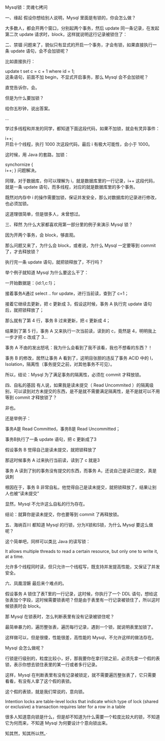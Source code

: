 Mysql锁：灵魂七拷问

一、缘起
假设你想给别人说明，Mysql 里面是有锁的，你会怎么做？

大多数人，都会开两个窗口，分别起两个事务，然后 update 同一条记录，在发起第二次 update 请求时，block，这样就说明这行记录被锁住了：



二、禁锢
问题来了，貌似只有显式的开启一个事务，才会有锁，如果直接执行一条 update 语句，会不会加锁呢？

比如直接执行：

update t set c = c + 1 where id = 1;  
这条语句，前面不加 begin，不显式开启事务，那么 Mysql 会不会加锁呢？

直觉告诉你，会。

但是为什么要加锁？

给你五秒钟，说出答案。

...

学过多线程和并发的同学，都知道下面这段代码，如果不加锁，就会有灵异事件：

i++;  
开启十个线程，执行 1000 次这段代码，最后 i 有极大可能性，会小于 1000。

这时候，用 Java 的套路，加锁：

synchornize {  
    i++;
}
问题解决。

同理，对于数据库，你可以理解为 i，就是数据库里的一行记录，i++ 这段代码，就是一条 update 语句，而多线程，对应的就是数据库里的多个事务。

既然对内存中 i 的操作需要加锁，保证并发安全，那么对数据库的记录进行修改，也必须加锁。

这道理很简单，但是很多人，未曾想过。

三、释然
为什么大家都喜欢用第一部分里的例子来演示 Mysql 锁？

因为开两个事务，会 block，够直观。

那么问题又来了，为什么会 block，或者说，为什么 Mysql 一定要等到 commit 了，才去释放锁？

执行完一条 update 语句，就把锁释放了，不行吗？

举个例子就知道 Mysql 为什么要这么干了：



一开始数据是：{id:1,c:1}；

接着事务A通过 select .. for update，进行当前读，查到了 c=1；

接着它继续去更新，把 c 更新成 3，假设这时候，事务 A 执行完 update 语句后，就把锁释放了；

那么就有了第 4 行，事务 B 过来更新，把 c 更新成 4；

结果到了第 5 行，事务 A 又来执行一次当前读，读到的 c，竟然是 4，明明我上一步才把 c 改成了 3...

事务 A 不由的发出怒吼：我为什么会看到了我不该看，我也不想看的东西？！

事务 B 的修改，居然让事务 A 看到了，这明目张胆的违反了事务 ACID 中的 I，Isolation，隔离性（事务提交之前，对其他事务不可见）。

所以，结论：Mysql 为了满足事务的隔离性，必须在 commit 才释放锁。

四、自私的基因
有人说，如果我是读未提交（ Read Uncommited ）的隔离级别，可以读到对方未提交的东西，是不是就不需要满足隔离性，是不是就可以不用等到 commit 才释放锁了？

非也。

还是举例子：



事务A是 Read Committed，事务B是 Read Uncommitted；

事务B执行了一条 update 语句，把 c 更新成了3

假设事务 B 觉得自己是读未提交，就把锁释放了

那这时候事务 A 过来执行当前读，读到了 c 就是3

事务 A 读到了别的事务没有提交的东西，而事务 A，还说自己是读已提交，真是讽刺

根因在于，事务 B 非常自私，他觉得自己是读未提交，就把锁释放了，结果让别人也被“读未提交”

显然，Mysql 不允许这么自私的行为存在。

结论：就算你是读未提交，你也要等到 commit 了再释放锁。

五、海纳百川
都知道 Mysql 的行锁，分为X锁和S锁，为什么 Mysql 要这么做呢？

这个简单吧，同样可以类比 Java 的读写锁：

It allows multiple threads to read a certain resource, but only one to write it, at a time.

允许多个线程同时读，但只允许一个线程写，既支持并发提高性能，又保证了并发安全。

六、凤凰涅磐
最后来个难点的。

假设事务 A 锁住了表T里的一行记录，这时候，你执行了一个 DDL 语句，想给这张表加个字段，这时候需要锁表吧？但是由于表里有一行记录被锁住了，所以这时候锁表时会 block。

那 Mysql 在锁表时，怎么判断表里有没有记录被锁住呢？

最简单暴力的，遍历整张表，遍历每行记录，遇到一个锁，就说明表里加锁了。

这样做可以，但是很傻，性能很差，高性能的 Mysql，不允许这样的做法存在。

Mysql 会怎么做呢？

行锁是行级别的，粒度比较小，好，那我要你在拿行锁之前，必须先拿一个假的表锁，表示你想去锁住表里的某一行或者多行记录。

这样，Mysql 在判断表里有没有记录被锁定，就不需要遍历整张表了，它只需要看看，有没有人拿了这个假的表锁。

这个假的表锁，就是我们常说的，意向锁。

Intention locks are table-level locks that indicate which type of lock (shared or exclusive) a transaction requires later for a row in a table

很多人知道意向锁是什么，但是却不知道为什么需要一个粒度比较大的锁，不知道它为何而来，不知道 Mysql 为何要设计个意向锁出来。

知其然，知其所以然。·